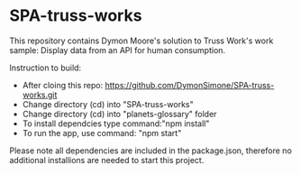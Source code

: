 # SPA-truss-works
This repository contains Dymon Moore's solution to Truss Work's work sample:
Display data from an API for human consumption. 

Instruction to build:
- After cloing this repo: https://github.com/DymonSimone/SPA-truss-works.git
- Change directory (cd) into "SPA-truss-works"
-  Change directory (cd) into "planets-glossary" folder 
- To install dependcies type command:"npm install"
- To run the app, use command: "npm start"

Please note all dependencies are included in the package.json, therefore no additional installions are needed to start this project. 
